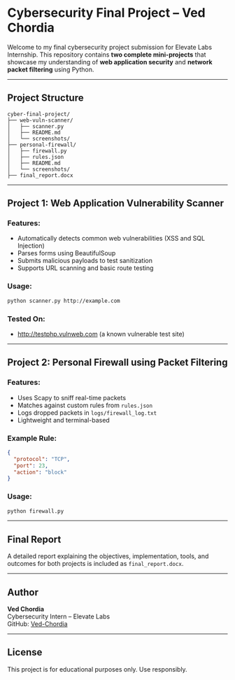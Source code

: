 
# Cybersecurity Final Project – Ved Chordia

Welcome to my final cybersecurity project submission for Elevate Labs Internship. This repository contains **two complete mini-projects** that showcase my understanding of **web application security** and **network packet filtering** using Python.

---

## Project Structure

```
cyber-final-project/
├── web-vuln-scanner/
│   ├── scanner.py
│   ├── README.md
│   └── screenshots/
├── personal-firewall/
│   ├── firewall.py
│   ├── rules.json
│   ├── README.md
│   └── screenshots/
├── final_report.docx  
```

---

## Project 1: Web Application Vulnerability Scanner

### Features:
- Automatically detects common web vulnerabilities (XSS and SQL Injection)
- Parses forms using BeautifulSoup
- Submits malicious payloads to test sanitization
- Supports URL scanning and basic route testing

### Usage:
```bash
python scanner.py http://example.com
```

### Tested On:
- http://testphp.vulnweb.com (a known vulnerable test site)

---

## Project 2: Personal Firewall using Packet Filtering

### Features:
- Uses Scapy to sniff real-time packets
- Matches against custom rules from `rules.json`
- Logs dropped packets in `logs/firewall_log.txt`
- Lightweight and terminal-based

### Example Rule:
```json
{
  "protocol": "TCP",
  "port": 23,
  "action": "block"
}
```

### Usage:
```bash
python firewall.py
```

---

## Final Report
A detailed report explaining the objectives, implementation, tools, and outcomes for both projects is included as `final_report.docx`.

---

## Author

**Ved Chordia**  
Cybersecurity Intern – Elevate Labs  
GitHub: [Ved-Chordia](https://github.com/Ved-Chordia)

---

## License

This project is for educational purposes only. Use responsibly.

